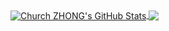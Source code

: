 ﻿<!--
### Hi there 👋
**qqzhong/qqzhong** is a ✨ _special_ ✨ repository because its `README.md` (this file) appears on your GitHub profile.

Here are some ideas to get you started:

- 🔭 I’m currently working on ...
- 🌱 I’m currently learning ...
- 👯 I’m looking to collaborate on ...
- 🤔 I’m looking for help with ...
- 💬 Ask me about ...
- 📫 How to reach me: ...
- 😄 Pronouns: ...
- ⚡ Fun fact: ...
-->

<a href="https://github.com/qqzhong">
<img align="center" src="https://github-readme-stats.vercel.app/api?username=qqzhong&show_icons=true&line_height=40&count_private=true&theme=dark" alt="Church ZHONG's GitHub Stats" />
</a>

<a href="https://github.com/qqzhong">
<img align="center" src="https://github-readme-stats.vercel.app/api/top-langs/?username=qqzhong&&hide=cmake&langs_count=5&line_height=35&theme=dark" />
</a>

<!--
# <div align="center">[⚡Job Opportunity 招聘⚡](https://github.com/qqzhong/Job-Opportunity)</div>
-->
